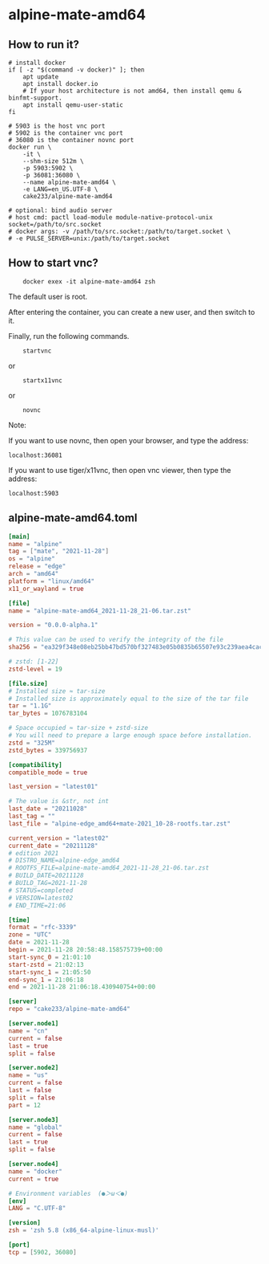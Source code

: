 # alpine-mate-amd64

## How to run it?

```shell
# install docker
if [ -z "$(command -v docker)" ]; then
    apt update
    apt install docker.io
    # If your host architecture is not amd64, then install qemu & binfmt-support.
    apt install qemu-user-static
fi

# 5903 is the host vnc port
# 5902 is the container vnc port
# 36080 is the container novnc port
docker run \
    -it \
    --shm-size 512m \
    -p 5903:5902 \
    -p 36081:36080 \
    --name alpine-mate-amd64 \
    -e LANG=en_US.UTF-8 \
    cake233/alpine-mate-amd64

# optional: bind audio server
# host cmd: pactl load-module module-native-protocol-unix socket=/path/to/src.socket
# docker args: -v /path/to/src.socket:/path/to/target.socket \
# -e PULSE_SERVER=unix:/path/to/target.socket

```

## How to start vnc?

```shell
    docker exex -it alpine-mate-amd64 zsh
```

The default user is root.

After entering the container, you can create a new user, and then switch to it.

Finally, run the following commands.

```shell
    startvnc
```

or

```shell
    startx11vnc
```

or

```shell
    novnc
```

Note:

If you want to use novnc, then open your browser, and type the address:

```
localhost:36081
```

If you want to use tiger/x11vnc, then open vnc viewer, then type the address:

```
localhost:5903
```

## alpine-mate-amd64.toml

```toml
[main]
name = "alpine"
tag = ["mate", "2021-11-28"]
os = "alpine"
release = "edge"
arch = "amd64"
platform = "linux/amd64"
x11_or_wayland = true

[file]
name = "alpine-mate-amd64_2021-11-28_21-06.tar.zst"

version = "0.0.0-alpha.1"

# This value can be used to verify the integrity of the file
sha256 = "ea329f348e08eb25bb47bd570bf327483e05b0835b65507e93c239aea4cac852"

# zstd: [1-22]
zstd-level = 19

[file.size]
# Installed size ≈ tar-size
# Installed size is approximately equal to the size of the tar file
tar = "1.1G"
tar_bytes = 1076783104

# Space occupied ≈ tar-size + zstd-size
# You will need to prepare a large enough space before installation.
zstd = "325M"
zstd_bytes = 339756937

[compatibility]
compatible_mode = true

last_version = "latest01"

# The value is &str, not int
last_date = "20211028"
last_tag = ""
last_file = "alpine-edge_amd64+mate-2021_10-28-rootfs.tar.zst"

current_version = "latest02"
current_date = "20211128"
# edition 2021
# DISTRO_NAME=alpine-edge_amd64
# ROOTFS_FILE=alpine-mate-amd64_2021-11-28_21-06.tar.zst
# BUILD_DATE=20211128
# BUILD_TAG=2021-11-28
# STATUS=completed
# VERSION=latest02
# END_TIME=21:06

[time]
format = "rfc-3339"
zone = "UTC"
date = 2021-11-28
begin = 2021-11-28 20:58:48.158575739+00:00
start-sync_0 = 21:01:10
start-zstd = 21:02:13
start-sync_1 = 21:05:50
end-sync_1 = 21:06:18
end = 2021-11-28 21:06:18.430940754+00:00

[server]
repo = "cake233/alpine-mate-amd64"

[server.node1]
name = "cn"
current = false
last = true
split = false

[server.node2]
name = "us"
current = false
last = false
split = false
part = 12

[server.node3]
name = "global"
current = false
last = true
split = false

[server.node4]
name = "docker"
current = true

# Environment variables  (●＞ω＜●)
[env]
LANG = "C.UTF-8"

[version]
zsh = 'zsh 5.8 (x86_64-alpine-linux-musl)'

[port]
tcp = [5902, 36080]
```
